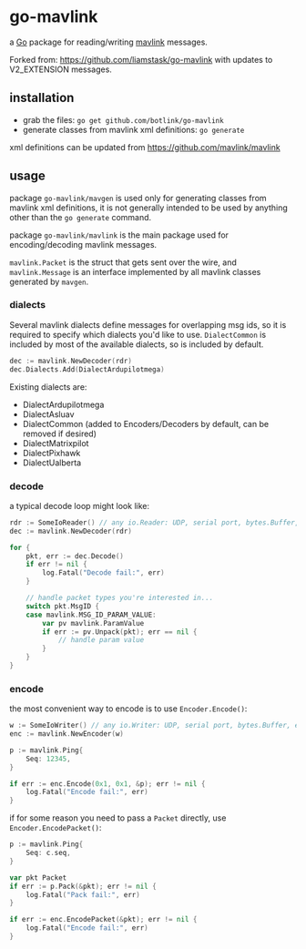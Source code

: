 # go-mavlink

a [Go](http://golang.org/) package for reading/writing [mavlink](http://qgroundcontrol.org/mavlink/start) messages.

Forked from: https://github.com/liamstask/go-mavlink with updates to V2_EXTENSION messages.

## installation

* grab the files: `go get github.com/botlink/go-mavlink`
* generate classes from mavlink xml definitions: `go generate`

xml definitions can be updated from https://github.com/mavlink/mavlink

## usage

package `go-mavlink/mavgen` is used only for generating classes from mavlink xml definitions, it is not generally intended to be used by anything other than the `go generate` command.

package `go-mavlink/mavlink` is the main package used for encoding/decoding mavlink messages.

`mavlink.Packet` is the struct that gets sent over the wire, and `mavlink.Message` is an interface implemented by all mavlink classes generated by `mavgen`. 

### dialects

Several mavlink dialects define messages for overlapping msg ids, so it is required to specify which dialects you'd like to use. `DialectCommon` is included by most of the available dialects, so is included by default.

```go
dec := mavlink.NewDecoder(rdr)
dec.Dialects.Add(DialectArdupilotmega)
```

Existing dialects are:
* DialectArdupilotmega
* DialectAsluav
* DialectCommon (added to Encoders/Decoders by default, can be removed if desired)
* DialectMatrixpilot
* DialectPixhawk
* DialectUalberta

### decode

a typical decode loop might look like:

```go
rdr := SomeIoReader() // any io.Reader: UDP, serial port, bytes.Buffer, etc
dec := mavlink.NewDecoder(rdr)

for {
    pkt, err := dec.Decode()
    if err != nil {
        log.Fatal("Decode fail:", err)
    }

    // handle packet types you're interested in...
    switch pkt.MsgID {
    case mavlink.MSG_ID_PARAM_VALUE:
        var pv mavlink.ParamValue
        if err := pv.Unpack(pkt); err == nil {
            // handle param value
        }
    }
}
```

### encode

the most convenient way to encode is to use `Encoder.Encode()`:

```go
w := SomeIoWriter() // any io.Writer: UDP, serial port, bytes.Buffer, etc
enc := mavlink.NewEncoder(w)

p := mavlink.Ping{
    Seq: 12345,
}

if err := enc.Encode(0x1, 0x1, &p); err != nil {
    log.Fatal("Encode fail:", err)
}
```

if for some reason you need to pass a `Packet` directly, use `Encoder.EncodePacket()`:

```go
p := mavlink.Ping{
    Seq: c.seq,
}

var pkt Packet
if err := p.Pack(&pkt); err != nil {
    log.Fatal("Pack fail:", err)
}

if err := enc.EncodePacket(&pkt); err != nil {
    log.Fatal("Encode fail:", err)
}
```
